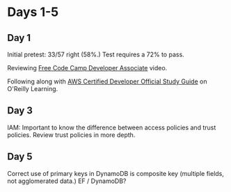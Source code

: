 # Days 1-5

## Day 1

Initial pretest: 33/57 right (58%.) Test requires a 72% to pass.

Reviewing [Free Code Camp Developer Associate](https://www.youtube.com/watch?v=RrKRN9zRBWs&t=7106s) video.

Following along with [AWS Certified Developer Official Study Guide](https://learning.oreilly.com/library/view/aws-certified-developer/9781119508199/c01.xhtml) on O'Reilly Learning.

## Day 3

IAM: Important to know the difference between access policies and trust policies. Review trust policies in more depth.

## Day 5

Correct use of primary keys in DynamoDB is composite key (multiple fields, not agglomerated data.)
EF / DynamoDB?
